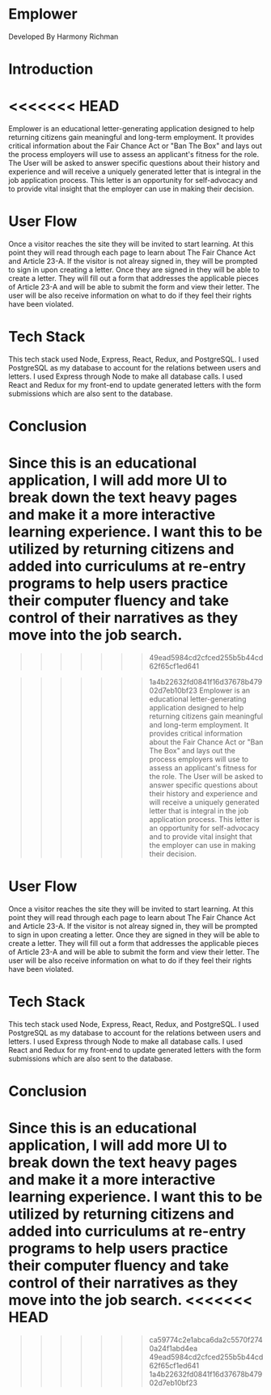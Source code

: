 # Emplower

Developed By Harmony Richman

# Introduction

# <<<<<<< HEAD

Emplower is an educational letter-generating application designed to help returning citizens gain meaningful and long-term employment. It provides critical information about the Fair Chance Act or "Ban The Box" and lays out the process employers will use to assess an applicant's fitness for the role. The User will be asked to answer specific questions about their history and experience and will receive a uniquely generated letter that is integral in the job application process. This letter is an opportunity for self-advocacy and to provide vital insight that the employer can use in making their decision.

# User Flow

Once a visitor reaches the site they will be invited to start learning. At this point they will read through each page to learn about The Fair Chance Act and Article 23-A. If the visitor is not alreay signed in, they will be prompted to sign in upon creating a letter. Once they are signed in they will be able to create a letter. They will fill out a form that addresses the applicable pieces of Article 23-A and will be able to submit the form and view their letter. The user will be also receive information on what to do if they feel their rights have been violated.

# Tech Stack

This tech stack used Node, Express, React, Redux, and PostgreSQL. I used PostgreSQL as my database to account for the relations between users and letters. I used Express through Node to make all database calls. I used React and Redux for my front-end to update generated letters with the form submissions which are also sent to the database.

# Conclusion

# Since this is an educational application, I will add more UI to break down the text heavy pages and make it a more interactive learning experience. I want this to be utilized by returning citizens and added into curriculums at re-entry programs to help users practice their computer fluency and take control of their narratives as they move into the job search.

> > > > > > > 49ead5984cd2cfced255b5b44cd62f65cf1ed641

> > > > > > > 1a4b22632fd0841f16d37678b47902d7eb10bf23
> > > > > > > Emplower is an educational letter-generating application designed to help returning citizens gain meaningful and long-term employment. It provides critical information about the Fair Chance Act or "Ban The Box" and lays out the process employers will use to assess an applicant's fitness for the role. The User will be asked to answer specific questions about their history and experience and will receive a uniquely generated letter that is integral in the job application process. This letter is an opportunity for self-advocacy and to provide vital insight that the employer can use in making their decision.

# User Flow

Once a visitor reaches the site they will be invited to start learning. At this point they will read through each page to learn about The Fair Chance Act and Article 23-A. If the visitor is not alreay signed in, they will be prompted to sign in upon creating a letter. Once they are signed in they will be able to create a letter. They will fill out a form that addresses the applicable pieces of Article 23-A and will be able to submit the form and view their letter. The user will be also receive information on what to do if they feel their rights have been violated.

# Tech Stack

This tech stack used Node, Express, React, Redux, and PostgreSQL. I used PostgreSQL as my database to account for the relations between users and letters. I used Express through Node to make all database calls. I used React and Redux for my front-end to update generated letters with the form submissions which are also sent to the database.

# Conclusion

Since this is an educational application, I will add more UI to break down the text heavy pages and make it a more interactive learning experience. I want this to be utilized by returning citizens and added into curriculums at re-entry programs to help users practice their computer fluency and take control of their narratives as they move into the job search.
<<<<<<< HEAD
=======

> > > > > > > ca59774c2e1abca6da2c5570f2740a24f1abd4ea
> > > > > > > 49ead5984cd2cfced255b5b44cd62f65cf1ed641
> > > > > > > 1a4b22632fd0841f16d37678b47902d7eb10bf23
